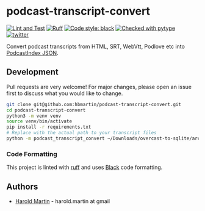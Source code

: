 # podcast-transcript-convert

[![Lint and Test](https://github.com/hbmartin/podcast-transcript-convert/actions/workflows/lint.yml/badge.svg)](https://github.com/hbmartin/podcast-transcript-tools/actions/workflows/lint.yml)
[![Ruff](https://img.shields.io/endpoint?url=https://raw.githubusercontent.com/astral-sh/ruff/main/assets/badge/v2.json)](https://github.com/astral-sh/ruff)
[![Code style: black](https://img.shields.io/badge/🐧️-black-000000.svg)](https://github.com/psf/black)
[![Checked with pytype](https://img.shields.io/badge/🦆-pytype-437f30.svg)](https://google.github.io/pytype/)
[![twitter](https://img.shields.io/badge/@hmartin-00aced.svg?logo=twitter&logoColor=black)](https://twitter.com/hmartin)

Convert podcast transcripts from HTML, SRT, WebVtt, Podlove etc into [PodcastIndex JSON](https://github.com/Podcastindex-org/podcast-namespace/blob/main/transcripts/transcripts.md).


## Development

Pull requests are very welcome! For major changes, please open an issue first to discuss what you would like to change.

```bash
git clone git@github.com:hbmartin/podcast-transcript-convert.git
cd podcast-transcript-convert
python3 -m venv venv
source venv/bin/activate
pip install -r requirements.txt
# Replace with the actual path to your transcript files
python -m podcast_transcript_convert ~/Downloads/overcast-to-sqlite/archive/transcripts converted/
```

### Code Formatting

This project is linted with [ruff](https://docs.astral.sh/ruff/) and uses [Black](https://github.com/ambv/black) code formatting.


## Authors
- [Harold Martin](https://www.linkedin.com/in/harold-martin-98526971/) - harold.martin at gmail
